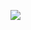 
![](https://github-readme-stats.vercel.app/api?username=kudoshinichiro&count_private=true&show_icons=true&theme=github_dark)
